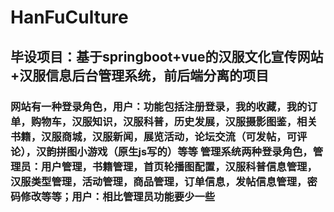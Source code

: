 # HanFuCulture
## 毕设项目：基于springboot+vue的汉服文化宣传网站+汉服信息后台管理系统，前后端分离的项目

### 网站有一种登录角色，用户：功能包括注册登录，我的收藏，我的订单，购物车，汉服知识，汉服科普，历史发展，汉服摄影图鉴，相关书籍，汉服商城，汉服新闻，展览活动，论坛交流（可发帖，可评论），汉韵拼图小游戏（原生js写的）等等 管理系统两种登录角色，管理员：用户管理，书籍管理，首页轮播图配置，汉服科普信息管理，汉服类型管理，活动管理，商品管理，订单信息，发帖信息管理，密码修改等等；用户：相比管理员功能要少一些

